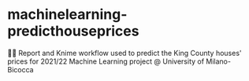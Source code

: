 # machinelearning-predicthouseprices
🤖🧠 Report and Knime workflow used to predict the King County houses' prices for 2021/22 Machine Learning project @ University of Milano-Bicocca
